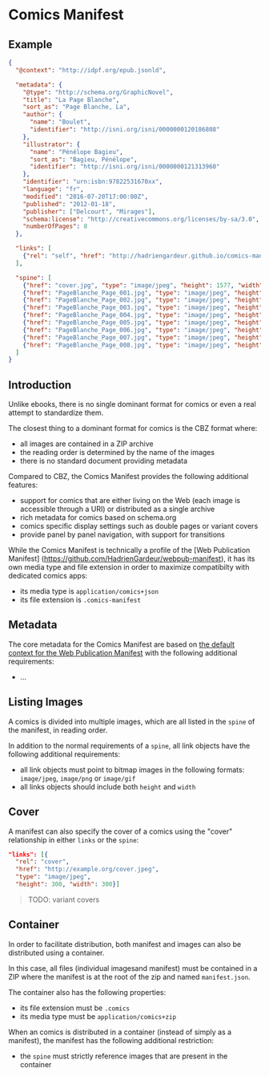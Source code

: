 # Comics Manifest

## Example

```json
{
  "@context": "http://idpf.org/epub.jsonld",

  "metadata": {
    "@type": "http://schema.org/GraphicNovel",
    "title": "La Page Blanche",
    "sort_as": "Page Blanche, La",
    "author": {
      "name": "Boulet",
      "identifier": "http://isni.org/isni/0000000120186808"
    },
    "illustrator": {
      "name": "Pénélope Bagieu",
      "sort_as": "Bagieu, Pénélope",
      "identifier": "http://isni.org/isni/0000000121313960"
    },
    "identifier": "urn:isbn:97822531670xx",
    "language": "fr",
    "modified": "2016-07-20T17:00:00Z",
    "published": "2012-01-18",
    "publisher": ["Delcourt", "Mirages"],
    "schema:license": "http://creativecommons.org/licenses/by-sa/3.0",
    "numberOfPages": 8
  },

  "links": [
    {"rel": "self", "href": "http://hadriengardeur.github.io/comics-manifest/examples/PageBlanche/manifest.json", "type": "application/comics+json"}
  ],

  "spine": [
    {"href": "cover.jpg", "type": "image/jpeg", "height": 1577, "width": 1200, "rel": "cover", "title": "Couverture"}, 
    {"href": "PageBlanche_Page_001.jpg", "type": "image/jpeg", "height": 1577, "width": 1200, "properties": "page-left"}, 
    {"href": "PageBlanche_Page_002.jpg", "type": "image/jpeg", "height": 1577, "width": 1200, "properties": "page-right", "title": "Dédicaces"}, 
    {"href": "PageBlanche_Page_003.jpg", "type": "image/jpeg", "height": 1577, "width": 1200, "properties": "page-left"}, 
    {"href": "PageBlanche_Page_004.jpg", "type": "image/jpeg", "height": 1577, "width": 1200, "properties": "page-right"}, 
    {"href": "PageBlanche_Page_005.jpg", "type": "image/jpeg", "height": 1577, "width": 1200, "title": "Commencer la lecture"}, 
    {"href": "PageBlanche_Page_006.jpg", "type": "image/jpeg", "height": 1577, "width": 1200}, 
    {"href": "PageBlanche_Page_007.jpg", "type": "image/jpeg", "height": 1577, "width": 1200}, 
    {"href": "PageBlanche_Page_008.jpg", "type": "image/jpeg", "height": 1577, "width": 1200}
  ]
}
```


## Introduction

Unlike ebooks, there is no single dominant format for comics or even a real attempt to standardize them.

The closest thing to a dominant format for comics is the CBZ format where:

- all images are contained in a ZIP archive
- the reading order is determined by the name of the images
- there is no standard document providing metadata

Compared to CBZ, the Comics Manifest provides the following additional features:

- support for comics that are either living on the Web (each image is accessible through a URI) or distributed as a single archive
- rich metadata for comics based on schema.org
- comics specific display settings such as double pages or variant covers
- provide panel by panel navigation, with support for transitions

While the Comics Manifest is technically a profile of the [Web Publication Manifest] (https://github.com/HadrienGardeur/webpub-manifest), it has its own media type and file extension in order to maximize compatibilty with dedicated comics apps:

- its media type is `application/comics+json`
- its file extension is `.comics-manifest`

## Metadata

The core metadata for the Comics Manifest are based on [the default context for the Web Publication Manifest](https://github.com/HadrienGardeur/webpub-manifest/tree/master/contexts/default) with the following additional requirements:

- ...

## Listing Images

A comics is divided into multiple images, which are all listed in the `spine` of the manifest, in reading order.

In addition to the normal requirements of a `spine`, all link objects have the following additional requirements:
 
 - all link objects must point to bitmap images in the following formats: `image/jpeg`, `image/png` or `image/gif`
 - all links objects should include both `height` and `width`

## Cover

A manifest can also specify the cover of a comics using the "cover" relationship in either `links` or the `spine`:

```json
"links": [{
  "rel": "cover", 
  "href": "http://example.org/cover.jpeg", 
  "type": "image/jpeg", 
  "height": 300, "width": 300}]
```

> TODO: variant covers


## Container

In order to facilitate distribution, both manifest and images can also be distributed using a container.

In this case, all files (individual imagesand manifest) must be contained in a ZIP where the manifest is at the root of the zip and named `manifest.json`.

The container also has the following properties:

- its file extension must be `.comics`
- its media type must be `application/comics+zip`

When an comics is distributed in a container (instead of simply as a manifest), the manifest has the following additional restriction:

- the `spine` must strictly reference images that are present in the container

